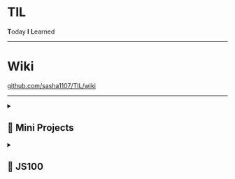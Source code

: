 # TIL

**T**oday **I** **L**earned

---

# Wiki

[github.com/sasha1107/TIL/wiki](github.com/sasha1107/TIL/wiki)

---

<details>
    <summary><h2>📁 Mini Projects</h2></summary>
    <ul>
        <li>
            <a
                href="https://sasha1107.github.io/TIL/projects/10000_hours/"
                >🔗 10000 hours(1만 시간의 법칙)</a
            >
        </li>
        <li>
            <a
                href="https://sasha1107.github.io/TIL/projects/forest_zoo/"
                >🔗 Forest Zoo</a
            >
        </li>
        <li>
            <a
                href="https://sasha1107.github.io/TIL/projects/login_layout/"
                >🔗 login_layout</a
            >
        </li>
        <li>
            <a
                href="https://sasha1107.github.io/TIL/projects/bucketlist/"
                >🔗 bucketlist</a
            >
        </li>
        <li>
            <a href="https://sasha1107.github.io/TIL/projects/zigzag/"
                >🔗 zigzag</a
            >
        </li>
        <li>
            <a
                href="https://sasha1107.github.io/TIL/projects/MBTI_Test/"
                >🔗 MBTI_Test</a
            >
        </li>
        <li>
            <a
                href="https://sasha1107.github.io/TIL/projects/CSS-character/"
                >🔗 CSS-character</a
            >
        </li>
        <li>
            <a href="https://sasha1107.github.io/TIL/projects/Resume/"
                >🔗 Resume</a
            >
        </li>
        <li>
            <a href="https://sasha1107.github.io/TIL/projects/survey/"
                >🔗 survey</a
            >
        </li>
        <li>
            <a href="https://sasha1107.github.io/TIL/projects/tasklist/"
                >🔗 tasklist</a
            >
        </li>
        <li>
            <a
                href="https://sasha1107.github.io/TIL/projects/shoppingmall_react/"
                >🔗 shoppingmall_react</a
            >
        </li>
        <li>
            <a
                href="https://sasha1107.github.io/TIL/projects/blog_react/"
                >🔗 blog_react</a
            >
        </li>
    </ul>
</details>

<details>
    <summary><h2>📁 JS100</h2></summary>
    <table>
        <thead>
            <tr>
                <th>인덱스</th>
                <th>문제</th>
                <th>완료</th>
                <th></th>
                <th>인덱스</th>
                <th>문제</th>
                <th>완료</th>
            </tr>
        </thead>
        <tbody>
            <tr>
                <td>1</td>
                <td>배열의 삭제</td>
                <td>✅</td>
                <td></td>
                <td>51</td>
                <td>merge sort</td>
                <td>
                    <g-emoji
                        class="g-emoji"
                        alias="white_check_mark"
                        fallback-src="https://github.githubassets.com/images/icons/emoji/unicode/2705.png"
                        >✅</g-emoji
                    >
                </td>
            </tr>
            <tr>
                <td>2</td>
                <td>배열의 내장함수</td>
                <td>
                    <g-emoji
                        class="g-emoji"
                        alias="white_check_mark"
                        fallback-src="https://github.githubassets.com/images/icons/emoji/unicode/2705.png"
                        >✅</g-emoji
                    >
                </td>
                <td></td>
                <td>52</td>
                <td>quick sort</td>
                <td>
                    <g-emoji
                        class="g-emoji"
                        alias="white_check_mark"
                        fallback-src="https://github.githubassets.com/images/icons/emoji/unicode/2705.png"
                        >✅</g-emoji
                    >
                </td>
            </tr>
            <tr>
                <td>3</td>
                <td>변수의 타입</td>
                <td>✅</td>
                <td></td>
                <td>53</td>
                <td>괄호 문자열</td>
                <td>
                    <g-emoji
                        class="g-emoji"
                        alias="white_check_mark"
                        fallback-src="https://github.githubassets.com/images/icons/emoji/unicode/2705.png"
                        >✅</g-emoji
                    >
                </td>
            </tr>
            <tr>
                <td>4</td>
                <td>변수의 타입 2</td>
                <td>✅</td>
                <td></td>
                <td>54</td>
                <td>연속되는 수</td>
                <td>
                    <g-emoji
                        class="g-emoji"
                        alias="white_check_mark"
                        fallback-src="https://github.githubassets.com/images/icons/emoji/unicode/2705.png"
                        >✅</g-emoji
                    >
                </td>
            </tr>
            <tr>
                <td>5</td>
                <td>for문 계산</td>
                <td>
                    <g-emoji
                        class="g-emoji"
                        alias="white_check_mark"
                        fallback-src="https://github.githubassets.com/images/icons/emoji/unicode/2705.png"
                        >✅</g-emoji
                    >
                </td>
                <td></td>
                <td>55</td>
                <td>하노이의 탑</td>
                <td>
                    <g-emoji
                        class="g-emoji"
                        alias="white_check_mark"
                        fallback-src="https://github.githubassets.com/images/icons/emoji/unicode/2705.png"
                        >✅</g-emoji
                    >
                </td>
            </tr>
            <tr>
                <td>6</td>
                <td>False</td>
                <td>✅</td>
                <td></td>
                <td>56</td>
                <td>객체의 함수 응용</td>
                <td>
                    <g-emoji
                        class="g-emoji"
                        alias="white_check_mark"
                        fallback-src="https://github.githubassets.com/images/icons/emoji/unicode/2705.png"
                        >✅</g-emoji
                    >
                </td>
            </tr>
            <tr>
                <td>7</td>
                <td>변수명</td>
                <td>
                    <g-emoji
                        class="g-emoji"
                        alias="white_check_mark"
                        fallback-src="https://github.githubassets.com/images/icons/emoji/unicode/2705.png"
                        >✅</g-emoji
                    >
                </td>
                <td></td>
                <td>57</td>
                <td>1의 개수</td>
                <td>✅</td>
            </tr>
            <tr>
                <td>8</td>
                <td>객체의 키 이름 중복</td>
                <td>
                    <g-emoji
                        class="g-emoji"
                        alias="white_check_mark"
                        fallback-src="https://github.githubassets.com/images/icons/emoji/unicode/2705.png"
                        >✅</g-emoji
                    >
                </td>
                <td></td>
                <td>58</td>
                <td>콤마 찍기</td>
                <td>
                    <g-emoji
                        class="g-emoji"
                        alias="white_check_mark"
                        fallback-src="https://github.githubassets.com/images/icons/emoji/unicode/2705.png"
                        >✅</g-emoji
                    >
                </td>
            </tr>
            <tr>
                <td>9</td>
                <td>concat을 활용한 출력 방법</td>
                <td>
                    <g-emoji
                        class="g-emoji"
                        alias="white_check_mark"
                        fallback-src="https://github.githubassets.com/images/icons/emoji/unicode/2705.png"
                        >✅</g-emoji
                    >
                </td>
                <td></td>
                <td>59</td>
                <td>빈칸채우기</td>
                <td>
                    <g-emoji
                        class="g-emoji"
                        alias="white_check_mark"
                        fallback-src="https://github.githubassets.com/images/icons/emoji/unicode/2705.png"
                        >✅</g-emoji
                    >
                </td>
            </tr>
            <tr>
                <td>10</td>
                <td>별 찍기</td>
                <td>
                    <g-emoji
                        class="g-emoji"
                        alias="white_check_mark"
                        fallback-src="https://github.githubassets.com/images/icons/emoji/unicode/2705.png"
                        >✅</g-emoji
                    >
                </td>
                <td></td>
                <td>60</td>
                <td>번호 매기기</td>
                <td>
                    <g-emoji
                        class="g-emoji"
                        alias="white_check_mark"
                        fallback-src="https://github.githubassets.com/images/icons/emoji/unicode/2705.png"
                        >✅</g-emoji
                    >
                </td>
            </tr>
            <tr>
                <td>11</td>
                <td>for를 이용한 기본 활용</td>
                <td>
                    <g-emoji
                        class="g-emoji"
                        alias="white_check_mark"
                        fallback-src="https://github.githubassets.com/images/icons/emoji/unicode/2705.png"
                        >✅</g-emoji
                    >
                </td>
                <td></td>
                <td>61</td>
                <td>문자열 압축하기</td>
                <td>
                    <g-emoji
                        class="g-emoji"
                        alias="white_check_mark"
                        fallback-src="https://github.githubassets.com/images/icons/emoji/unicode/2705.png"
                        >✅</g-emoji
                    >
                </td>
            </tr>
            <tr>
                <td>12</td>
                <td>게임 캐릭터 클래스 만들기</td>
                <td>
                    <g-emoji
                        class="g-emoji"
                        alias="white_check_mark"
                        fallback-src="https://github.githubassets.com/images/icons/emoji/unicode/2705.png"
                        >✅</g-emoji
                    >
                </td>
                <td></td>
                <td>62</td>
                <td>20190923출력하기</td>
                <td>
                    <g-emoji
                        class="g-emoji"
                        alias="white_check_mark"
                        fallback-src="https://github.githubassets.com/images/icons/emoji/unicode/2705.png"
                        >✅</g-emoji
                    >
                </td>
            </tr>
            <tr>
                <td>13</td>
                <td>몇 번째 행성인가요?</td>
                <td>
                    <g-emoji
                        class="g-emoji"
                        alias="white_check_mark"
                        fallback-src="https://github.githubassets.com/images/icons/emoji/unicode/2705.png"
                        >✅</g-emoji
                    >
                </td>
                <td></td>
                <td>63</td>
                <td>친해지고 싶어</td>
                <td>
                    <g-emoji
                        class="g-emoji"
                        alias="white_check_mark"
                        fallback-src="https://github.githubassets.com/images/icons/emoji/unicode/2705.png"
                        >✅</g-emoji
                    >
                </td>
            </tr>
            <tr>
                <td>14</td>
                <td>3의 배수인가요?</td>
                <td>
                    <g-emoji
                        class="g-emoji"
                        alias="white_check_mark"
                        fallback-src="https://github.githubassets.com/images/icons/emoji/unicode/2705.png"
                        >✅</g-emoji
                    >
                </td>
                <td></td>
                <td>64</td>
                <td>이상한 엘레베이터</td>
                <td>
                    <g-emoji
                        class="g-emoji"
                        alias="white_check_mark"
                        fallback-src="https://github.githubassets.com/images/icons/emoji/unicode/2705.png"
                        >✅</g-emoji
                    >
                </td>
            </tr>
            <tr>
                <td>15</td>
                <td>자기소개</td>
                <td>
                    <g-emoji
                        class="g-emoji"
                        alias="white_check_mark"
                        fallback-src="https://github.githubassets.com/images/icons/emoji/unicode/2705.png"
                        >✅</g-emoji
                    >
                </td>
                <td></td>
                <td>65</td>
                <td>변형된 리스트</td>
                <td>✅</td>
            </tr>
            <tr>
                <td>16</td>
                <td>로꾸거</td>
                <td>
                    <g-emoji
                        class="g-emoji"
                        alias="white_check_mark"
                        fallback-src="https://github.githubassets.com/images/icons/emoji/unicode/2705.png"
                        >✅</g-emoji
                    >
                </td>
                <td></td>
                <td>66</td>
                <td>블럭탑쌓기</td>
                <td>
                    <g-emoji
                        class="g-emoji"
                        alias="white_check_mark"
                        fallback-src="https://github.githubassets.com/images/icons/emoji/unicode/2705.png"
                        >✅</g-emoji
                    >
                </td>
            </tr>
            <tr>
                <td>17</td>
                <td>놀이기구 키 제한</td>
                <td>
                    <g-emoji
                        class="g-emoji"
                        alias="white_check_mark"
                        fallback-src="https://github.githubassets.com/images/icons/emoji/unicode/2705.png"
                        >✅</g-emoji
                    >
                </td>
                <td></td>
                <td>67</td>
                <td>민규의 악수</td>
                <td>
                    <g-emoji
                        class="g-emoji"
                        alias="white_check_mark"
                        fallback-src="https://github.githubassets.com/images/icons/emoji/unicode/2705.png"
                        >✅</g-emoji
                    >
                </td>
            </tr>
            <tr>
                <td>18</td>
                <td>평균 점수</td>
                <td>
                    <g-emoji
                        class="g-emoji"
                        alias="white_check_mark"
                        fallback-src="https://github.githubassets.com/images/icons/emoji/unicode/2705.png"
                        >✅</g-emoji
                    >
                </td>
                <td></td>
                <td>68</td>
                <td>버스 시간표</td>
                <td>
                    <g-emoji
                        class="g-emoji"
                        alias="white_check_mark"
                        fallback-src="https://github.githubassets.com/images/icons/emoji/unicode/2705.png"
                        >✅</g-emoji
                    >
                </td>
            </tr>
            <tr>
                <td>19</td>
                <td>제곱을 구하자</td>
                <td>
                    <g-emoji
                        class="g-emoji"
                        alias="white_check_mark"
                        fallback-src="https://github.githubassets.com/images/icons/emoji/unicode/2705.png"
                        >✅</g-emoji
                    >
                </td>
                <td></td>
                <td>69</td>
                <td>골드바흐의 추측</td>
                <td>
                    <g-emoji
                        class="g-emoji"
                        alias="white_check_mark"
                        fallback-src="https://github.githubassets.com/images/icons/emoji/unicode/2705.png"
                        >✅</g-emoji
                    >
                </td>
            </tr>
            <tr>
                <td>20</td>
                <td>몫과 나머지</td>
                <td>
                    <g-emoji
                        class="g-emoji"
                        alias="white_check_mark"
                        fallback-src="https://github.githubassets.com/images/icons/emoji/unicode/2705.png"
                        >✅</g-emoji
                    >
                </td>
                <td></td>
                <td>70</td>
                <td>행렬 곱하기</td>
                <td>
                    <g-emoji
                        class="g-emoji"
                        alias="white_check_mark"
                        fallback-src="https://github.githubassets.com/images/icons/emoji/unicode/2705.png"
                        >✅</g-emoji
                    >
                </td>
            </tr>
            <tr>
                <td>21</td>
                <td>set은 어떻게 만드나요?</td>
                <td>
                    <g-emoji
                        class="g-emoji"
                        alias="white_check_mark"
                        fallback-src="https://github.githubassets.com/images/icons/emoji/unicode/2705.png"
                        >✅</g-emoji
                    >
                </td>
                <td></td>
                <td>71</td>
                <td>깊이 우선 탐색</td>
                <td>
                    <g-emoji
                        class="g-emoji"
                        alias="white_check_mark"
                        fallback-src="https://github.githubassets.com/images/icons/emoji/unicode/2705.png"
                        >✅</g-emoji
                    >
                </td>
            </tr>
            <tr>
                <td>22</td>
                <td>배수인지 확인하기</td>
                <td>
                    <g-emoji
                        class="g-emoji"
                        alias="white_check_mark"
                        fallback-src="https://github.githubassets.com/images/icons/emoji/unicode/2705.png"
                        >✅</g-emoji
                    >
                </td>
                <td></td>
                <td>72</td>
                <td>너비 우선 탐색</td>
                <td>
                    <g-emoji
                        class="g-emoji"
                        alias="white_check_mark"
                        fallback-src="https://github.githubassets.com/images/icons/emoji/unicode/2705.png"
                        >✅</g-emoji
                    >
                </td>
            </tr>
            <tr>
                <td>23</td>
                <td>OX문제</td>
                <td>
                    <g-emoji
                        class="g-emoji"
                        alias="white_check_mark"
                        fallback-src="https://github.githubassets.com/images/icons/emoji/unicode/2705.png"
                        >✅</g-emoji
                    >
                </td>
                <td></td>
                <td>73</td>
                <td>최단 경로 찾기</td>
                <td>
                    <g-emoji
                        class="g-emoji"
                        alias="white_check_mark"
                        fallback-src="https://github.githubassets.com/images/icons/emoji/unicode/2705.png"
                        >✅</g-emoji
                    >
                </td>
            </tr>
            <tr>
                <td>24</td>
                <td>대문자로 바꿔주세요!</td>
                <td>
                    <g-emoji
                        class="g-emoji"
                        alias="white_check_mark"
                        fallback-src="https://github.githubassets.com/images/icons/emoji/unicode/2705.png"
                        >✅</g-emoji
                    >
                </td>
                <td></td>
                <td>74</td>
                <td>최장 경로 찾기</td>
                <td>
                    <g-emoji
                        class="g-emoji"
                        alias="white_check_mark"
                        fallback-src="https://github.githubassets.com/images/icons/emoji/unicode/2705.png"
                        >✅</g-emoji
                    >
                </td>
            </tr>
            <tr>
                <td>25</td>
                <td>원의 넓이를 구하세요</td>
                <td>
                    <g-emoji
                        class="g-emoji"
                        alias="white_check_mark"
                        fallback-src="https://github.githubassets.com/images/icons/emoji/unicode/2705.png"
                        >✅</g-emoji
                    >
                </td>
                <td></td>
                <td>75</td>
                <td>이상한 369</td>
                <td>✅</td>
            </tr>
            <tr>
                <td>26</td>
                <td>행성 문제 2</td>
                <td>
                    <g-emoji
                        class="g-emoji"
                        alias="white_check_mark"
                        fallback-src="https://github.githubassets.com/images/icons/emoji/unicode/2705.png"
                        >✅</g-emoji
                    >
                </td>
                <td></td>
                <td>76</td>
                <td>안전한 땅</td>
                <td>
                    <g-emoji
                        class="g-emoji"
                        alias="white_check_mark"
                        fallback-src="https://github.githubassets.com/images/icons/emoji/unicode/2705.png"
                        >✅</g-emoji
                    >
                </td>
            </tr>
            <tr>
                <td>27</td>
                <td>객체 만들기</td>
                <td>✅</td>
                <td></td>
                <td>77</td>
                <td>가장 긴 공통 부분 문자열</td>
                <td>
                    <g-emoji
                        class="g-emoji"
                        alias="white_check_mark"
                        fallback-src="https://github.githubassets.com/images/icons/emoji/unicode/2705.png"
                        >✅</g-emoji
                    >
                </td>
            </tr>
            <tr>
                <td>28</td>
                <td>2-gram</td>
                <td>✅</td>
                <td></td>
                <td>78</td>
                <td>원형 테이블</td>
                <td>✅</td>
            </tr>
            <tr>
                <td>29</td>
                <td>대문자만 지나가세요</td>
                <td>
                    <g-emoji
                        class="g-emoji"
                        alias="white_check_mark"
                        fallback-src="https://github.githubassets.com/images/icons/emoji/unicode/2705.png"
                        >✅</g-emoji
                    >
                </td>
                <td></td>
                <td>79</td>
                <td>순회하는 리스트</td>
                <td>✅</td>
            </tr>
            <tr>
                <td>30</td>
                <td>문자열 속 문자 찾기</td>
                <td>✅</td>
                <td></td>
                <td>80</td>
                <td>순열과 조합</td>
                <td>
                    <g-emoji
                        class="g-emoji"
                        alias="white_check_mark"
                        fallback-src="https://github.githubassets.com/images/icons/emoji/unicode/2705.png"
                        >✅</g-emoji
                    >
                </td>
            </tr>
            <tr>
                <td>31</td>
                <td>자바스크립트 자료형의 복잡도</td>
                <td>
                    <g-emoji
                        class="g-emoji"
                        alias="white_check_mark"
                        fallback-src="https://github.githubassets.com/images/icons/emoji/unicode/2705.png"
                        >✅</g-emoji
                    >
                </td>
                <td></td>
                <td>81</td>
                <td>지뢰찾기</td>
                <td>
                    <g-emoji
                        class="g-emoji"
                        alias="white_check_mark"
                        fallback-src="https://github.githubassets.com/images/icons/emoji/unicode/2705.png"
                        >✅</g-emoji
                    >
                </td>
            </tr>
            <tr>
                <td>32</td>
                <td>문자열 만들기</td>
                <td>✅</td>
                <td></td>
                <td>82</td>
                <td>수학 괄호 파싱</td>
                <td>
                    <g-emoji
                        class="g-emoji"
                        alias="white_check_mark"
                        fallback-src="https://github.githubassets.com/images/icons/emoji/unicode/2705.png"
                        >✅</g-emoji
                    >
                </td>
            </tr>
            <tr>
                <td>33</td>
                <td>거꾸로 출력하기</td>
                <td>✅</td>
                <td></td>
                <td>83</td>
                <td>수학 괄호 파싱 2</td>
                <td>
                    <g-emoji
                        class="g-emoji"
                        alias="white_check_mark"
                        fallback-src="https://github.githubassets.com/images/icons/emoji/unicode/2705.png"
                        >✅</g-emoji
                    >
                </td>
            </tr>
            <tr>
                <td>34</td>
                <td>sort 구현하기</td>
                <td>✅</td>
                <td></td>
                <td>84</td>
                <td>숫자뽑기</td>
                <td>
                    <g-emoji
                        class="g-emoji"
                        alias="white_check_mark"
                        fallback-src="https://github.githubassets.com/images/icons/emoji/unicode/2705.png"
                        >✅</g-emoji
                    >
                </td>
            </tr>
            <tr>
                <td>35</td>
                <td>Factory 함수 사용하기</td>
                <td>
                    <g-emoji
                        class="g-emoji"
                        alias="white_check_mark"
                        fallback-src="https://github.githubassets.com/images/icons/emoji/unicode/2705.png"
                        >✅</g-emoji
                    >
                </td>
                <td></td>
                <td>85</td>
                <td>숫자놀이</td>
                <td>
                    <g-emoji
                        class="g-emoji"
                        alias="white_check_mark"
                        fallback-src="https://github.githubassets.com/images/icons/emoji/unicode/2705.png"
                        >✅</g-emoji
                    >
                </td>
            </tr>
            <tr>
                <td>36</td>
                <td>구구단 출력하기</td>
                <td>✅</td>
                <td></td>
                <td>86</td>
                <td>회전 초밥</td>
                <td>
                    <g-emoji
                        class="g-emoji"
                        alias="white_check_mark"
                        fallback-src="https://github.githubassets.com/images/icons/emoji/unicode/2705.png"
                        >✅</g-emoji
                    >
                </td>
            </tr>
            <tr>
                <td>37</td>
                <td>반장 선거</td>
                <td>
                    <g-emoji
                        class="g-emoji"
                        alias="white_check_mark"
                        fallback-src="https://github.githubassets.com/images/icons/emoji/unicode/2705.png"
                        >✅</g-emoji
                    >
                </td>
                <td></td>
                <td>87</td>
                <td>천하제일 먹기 대회</td>
                <td>
                    <g-emoji
                        class="g-emoji"
                        alias="white_check_mark"
                        fallback-src="https://github.githubassets.com/images/icons/emoji/unicode/2705.png"
                        >✅</g-emoji
                    >
                </td>
            </tr>
            <tr>
                <td>38</td>
                <td>호준이의 아르바이트</td>
                <td>
                    <g-emoji
                        class="g-emoji"
                        alias="white_check_mark"
                        fallback-src="https://github.githubassets.com/images/icons/emoji/unicode/2705.png"
                        >✅</g-emoji
                    >
                </td>
                <td></td>
                <td>88</td>
                <td>지식이의 게임 개발</td>
                <td>
                    <g-emoji
                        class="g-emoji"
                        alias="white_check_mark"
                        fallback-src="https://github.githubassets.com/images/icons/emoji/unicode/2705.png"
                        >✅</g-emoji
                    >
                </td>
            </tr>
            <tr>
                <td>39</td>
                <td>오타 수정하기</td>
                <td>
                    <g-emoji
                        class="g-emoji"
                        alias="white_check_mark"
                        fallback-src="https://github.githubassets.com/images/icons/emoji/unicode/2705.png"
                        >✅</g-emoji
                    >
                </td>
                <td></td>
                <td>89</td>
                <td>지식이의 게임 개발 2</td>
                <td>
                    <g-emoji
                        class="g-emoji"
                        alias="white_check_mark"
                        fallback-src="https://github.githubassets.com/images/icons/emoji/unicode/2705.png"
                        >✅</g-emoji
                    >
                </td>
            </tr>
            <tr>
                <td>40</td>
                <td>놀이동산에 가자</td>
                <td>
                    <g-emoji
                        class="g-emoji"
                        alias="white_check_mark"
                        fallback-src="https://github.githubassets.com/images/icons/emoji/unicode/2705.png"
                        >✅</g-emoji
                    >
                </td>
                <td></td>
                <td>90</td>
                <td>같은 의약 성분을 찾아라!</td>
                <td>
                    <g-emoji
                        class="g-emoji"
                        alias="white_check_mark"
                        fallback-src="https://github.githubassets.com/images/icons/emoji/unicode/2705.png"
                        >✅</g-emoji
                    >
                </td>
            </tr>
            <tr>
                <td>41</td>
                <td>소수판별</td>
                <td>
                    <g-emoji
                        class="g-emoji"
                        alias="white_check_mark"
                        fallback-src="https://github.githubassets.com/images/icons/emoji/unicode/2705.png"
                        >✅</g-emoji
                    >
                </td>
                <td></td>
                <td>91</td>
                <td>반평균 등수</td>
                <td>
                    <g-emoji
                        class="g-emoji"
                        alias="white_check_mark"
                        fallback-src="https://github.githubassets.com/images/icons/emoji/unicode/2705.png"
                        >✅</g-emoji
                    >
                </td>
            </tr>
            <tr>
                <td>42</td>
                <td>2020년</td>
                <td>✅</td>
                <td></td>
                <td>92</td>
                <td>키보드 고장</td>
                <td>✅</td>
            </tr>
            <tr>
                <td>43</td>
                <td>10진수를 2진수로</td>
                <td>
                    <g-emoji
                        class="g-emoji"
                        alias="white_check_mark"
                        fallback-src="https://github.githubassets.com/images/icons/emoji/unicode/2705.png"
                        >✅</g-emoji
                    >
                </td>
                <td></td>
                <td>93</td>
                <td>페이지 교체 - 선입선출 알고리즘</td>
                <td>
                    <g-emoji
                        class="g-emoji"
                        alias="white_check_mark"
                        fallback-src="https://github.githubassets.com/images/icons/emoji/unicode/2705.png"
                        >✅</g-emoji
                    >
                </td>
            </tr>
            <tr>
                <td>44</td>
                <td>각 자리수의 합</td>
                <td>
                    <g-emoji
                        class="g-emoji"
                        alias="white_check_mark"
                        fallback-src="https://github.githubassets.com/images/icons/emoji/unicode/2705.png"
                        >✅</g-emoji
                    >
                </td>
                <td></td>
                <td>94</td>
                <td>페이지 교체 - LRU 알고리즘</td>
                <td>
                    <g-emoji
                        class="g-emoji"
                        alias="white_check_mark"
                        fallback-src="https://github.githubassets.com/images/icons/emoji/unicode/2705.png"
                        >✅</g-emoji
                    >
                </td>
            </tr>
            <tr>
                <td>45</td>
                <td>getTime()함수 사용하기</td>
                <td>
                    <g-emoji
                        class="g-emoji"
                        alias="white_check_mark"
                        fallback-src="https://github.githubassets.com/images/icons/emoji/unicode/2705.png"
                        >✅</g-emoji
                    >
                </td>
                <td></td>
                <td>95</td>
                <td>도장찍기</td>
                <td>
                    <g-emoji
                        class="g-emoji"
                        alias="white_check_mark"
                        fallback-src="https://github.githubassets.com/images/icons/emoji/unicode/2705.png"
                        >✅</g-emoji
                    >
                </td>
            </tr>
            <tr>
                <td>46</td>
                <td>각 자리수의 합 2</td>
                <td>
                    <g-emoji
                        class="g-emoji"
                        alias="white_check_mark"
                        fallback-src="https://github.githubassets.com/images/icons/emoji/unicode/2705.png"
                        >✅</g-emoji
                    >
                </td>
                <td></td>
                <td>96</td>
                <td>넓은 텃밭 만들기!</td>
                <td>✅</td>
            </tr>
            <tr>
                <td>47</td>
                <td>set 자료형의 응용</td>
                <td>✅</td>
                <td></td>
                <td>97</td>
                <td>택배 배달</td>
                <td>
                    <g-emoji
                        class="g-emoji"
                        alias="white_check_mark"
                        fallback-src="https://github.githubassets.com/images/icons/emoji/unicode/2705.png"
                        >✅</g-emoji
                    >
                </td>
            </tr>
            <tr>
                <td>48</td>
                <td>대소문자 바꿔서 출력하기</td>
                <td>
                    <g-emoji
                        class="g-emoji"
                        alias="white_check_mark"
                        fallback-src="https://github.githubassets.com/images/icons/emoji/unicode/2705.png"
                        >✅</g-emoji
                    >
                </td>
                <td></td>
                <td>98</td>
                <td>청길이의 패션 대회</td>
                <td>
                    <g-emoji
                        class="g-emoji"
                        alias="white_check_mark"
                        fallback-src="https://github.githubassets.com/images/icons/emoji/unicode/2705.png"
                        >✅</g-emoji
                    >
                </td>
            </tr>
            <tr>
                <td>49</td>
                <td>최댓값 구하기</td>
                <td>✅</td>
                <td></td>
                <td>99</td>
                <td>토끼들의 행진</td>
                <td>
                    <g-emoji
                        class="g-emoji"
                        alias="white_check_mark"
                        fallback-src="https://github.githubassets.com/images/icons/emoji/unicode/2705.png"
                        >✅</g-emoji
                    >
                </td>
            </tr>
            <tr>
                <td>50</td>
                <td>버블정렬 구현하기</td>
                <td>
                    <g-emoji
                        class="g-emoji"
                        alias="white_check_mark"
                        fallback-src="https://github.githubassets.com/images/icons/emoji/unicode/2705.png"
                        >✅</g-emoji
                    >
                </td>
                <td></td>
                <td>100</td>
                <td>퍼즐게임</td>
                <td>
                    <g-emoji
                        class="g-emoji"
                        alias="white_check_mark"
                        fallback-src="https://github.githubassets.com/images/icons/emoji/unicode/2705.png"
                        >✅</g-emoji
                    >
                </td>
            </tr>
        </tbody>
    </table>
</details>
